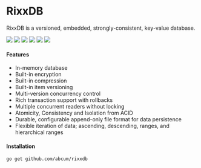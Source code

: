 # RixxDB

RixxDB is a versioned, embedded, strongly-consistent, key-value database.

[![](https://img.shields.io/circleci/token/a14c078bae83a29af4ee8945c52b51e1839dd7d4/project/abcum/rixxdb/master.svg?style=flat-square)](https://circleci.com/gh/abcum/rixxdb) [![](https://img.shields.io/badge/status-alpha-ff00bb.svg?style=flat-square)](https://github.com/abcum/rixxdb) [![](https://img.shields.io/badge/godoc-reference-blue.svg?style=flat-square)](https://godoc.org/github.com/abcum/rixxdb) [![](https://goreportcard.com/badge/github.com/abcum/rixxdb?style=flat-square)](https://goreportcard.com/report/github.com/abcum/rixxdb) [![](https://img.shields.io/coveralls/abcum/rixxdb/master.svg?style=flat-square)](https://coveralls.io/github/abcum/rixxdb?branch=master) [![](https://img.shields.io/badge/license-Apache_License_2.0-00bfff.svg?style=flat-square)](https://github.com/abcum/rixxdb) 

#### Features

- In-memory database
- Built-in encryption
- Built-in compression
- Built-in item versioning
- Multi-version concurrency control
- Rich transaction support with rollbacks
- Multiple concurrent readers without locking
- Atomicity, Consistency and Isolation from ACID
- Durable, configurable append-only file format for data persistence
- Flexible iteration of data; ascending, descending, ranges, and hierarchical ranges

#### Installation

```bash
go get github.com/abcum/rixxdb
```

